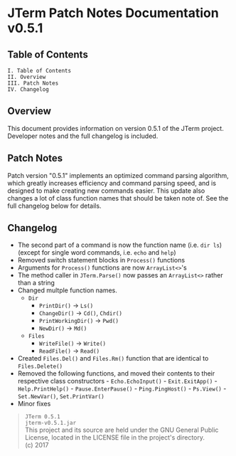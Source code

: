 # JTerm Patch Notes Documentation v0.5.1

## Table of Contents
```
I. Table of Contents  
II. Overview  
III. Patch Notes  
IV. Changelog  
```

## Overview
This document provides information on version 0.5.1 of the JTerm project. Developer notes and the full changelog is included.

## Patch Notes
Patch version "0.5.1" implements an optimized command parsing algorithm, which greatly increases efficiency and command parsing speed, and is designed to make creating new commands easier. This update also changes a lot of class function names that should be taken note of. See the full changelog below for details.

## Changelog
- The second part of a command is now the function name (i.e. `dir ls`) (except for single word commands, i.e. `echo` and `help`)
- Removed switch statement blocks in `Process()` functions
- Arguments for `Process()` functions are now `ArrayList<>`'s
- The method caller in `JTerm.Parse()` now passes an `ArrayList<>` rather than a string
- Changed multple function names.
	- `Dir`
		- `PrintDir()` -> `Ls()`
		- `ChangeDir()` -> `Cd()`, `Chdir()`
		- `PrintWorkingDir()` -> `Pwd()`
		- `NewDir()` -> `Md()`
	- `Files`
		- `WriteFile()` -> `Write()`
		- `ReadFile()` -> `Read()`
- Created `Files.Del()` and `Files.Rm()` function that are identical to `Files.Delete()`
- Removed the following functions, and moved their contents to their respective class constructors
		- `Echo.EchoInput()`
		- `Exit.ExitApp()`
		- `Help.PrintHelp()`
		- `Pause.EnterPause()`
		- `Ping.PingHost()`
		- `Ps.View()`
		- `Set.NewVar()`, `Set.PrintVar()`
- Minor fixes

> `JTerm 0.5.1`  
> `jterm-v0.5.1.jar`  
> This project and its source are held under the GNU General Public License, located in the LICENSE file in the project's directory.  
> (c) 2017  
